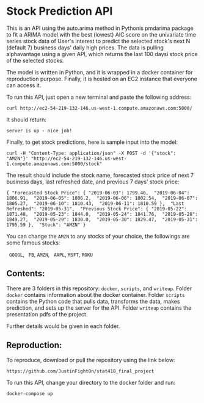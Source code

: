 # Stock Prediction API
This is an API using the auto.arima method in Pythonís pmdarima  package to fit a ARIMA model with the best (lowest) AIC score on the univariate time series stock data of User's interest to predict the selected stock's next N (default 7) business days' daily high prices. The data is pulling alphavantage using a given API, which returns the last 100 daysí stock price of the selected stocks.

The model is written in Python, and it is wrapped in a docker container for reproduction purpose. Finally, it is hosted on an EC2 instance that everyone can access it.

To run this API, just open a new terminal and paste the following address:

`curl http://ec2-54-219-132-146.us-west-1.compute.amazonaws.com:5000/`

It should return:

`server is up - nice job!`

Finally, to get stock predictions, here is sample input into the model:

`curl -H "Content-Type: application/json" -X POST -d '{"stock": "AMZN"}' "http://ec2-54-219-132-146.us-west-1.compute.amazonaws.com:5000/stock"`

The result should include the stock name, forecasted stock price of next 7 business days, last refreshed date, and previous 7 days' stock price:

`{
  "Forecasted Stock Price": {
    "2019-06-03": 1799.46, 
    "2019-06-04": 1806.91, 
    "2019-06-05": 1806.2, 
    "2019-06-06": 1802.54, 
    "2019-06-07": 1805.27, 
    "2019-06-10": 1810.43, 
    "2019-06-11": 1810.59
  }, 
  "Last Refreshed": "2019-05-31", 
  "Previous Stock Price": {
    "2019-05-22": 1871.48, 
    "2019-05-23": 1844.0, 
    "2019-05-24": 1841.76, 
    "2019-05-28": 1849.27, 
    "2019-05-29": 1830.0, 
    "2019-05-30": 1829.47, 
    "2019-05-31": 1795.59
  }, 
  "Stock": "AMZN"
}`

You can change the `AMZN` to any stocks of your choice, the followings are some famous stocks:

` GOOGL`, ` FB`, `AMZN`, ` AAPL`, `MSFT`, `ROKU`

## Contents:
There are 3 folders in this repository: `docker`, `scripts`, and `writeup`. Folder `docker` contains information about the docker container. Folder `scripts` contains the Python code that pulls data, transforms the data, makes prediction, and sets up the server for the API. Folder `writeup` contains the presentation pdfs of the project.

Further details would be given in each folder.

## Reproduction:
To reproduce, download or pull the repository using the link below:

`https://github.com/JustinFightOn/stat418_final_project`

To run this API, change your directory to the docker folder and run:

`docker-compose up`


